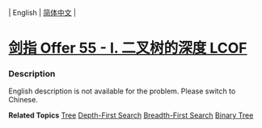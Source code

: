 | English | [简体中文](README.md) |

# [剑指 Offer 55 - I. 二叉树的深度 LCOF](https://leetcode-cn.com/problems/er-cha-shu-de-shen-du-lcof)
 ### Description
<p>English description is not available for the problem. Please switch to Chinese.</p>

**Related Topics**  [Tree](https://leetcode-cn.com/tag/tree) [Depth-First Search](https://leetcode-cn.com/tag/depth-first-search) [Breadth-First Search](https://leetcode-cn.com/tag/breadth-first-search) [Binary Tree](https://leetcode-cn.com/tag/binary-tree) 